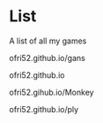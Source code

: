 # List
A list of all my games 


ofri52.github.io/gans


ofri52.github.io


ofri52.gihub.io/Monkey


ofri52.github.io/ply
